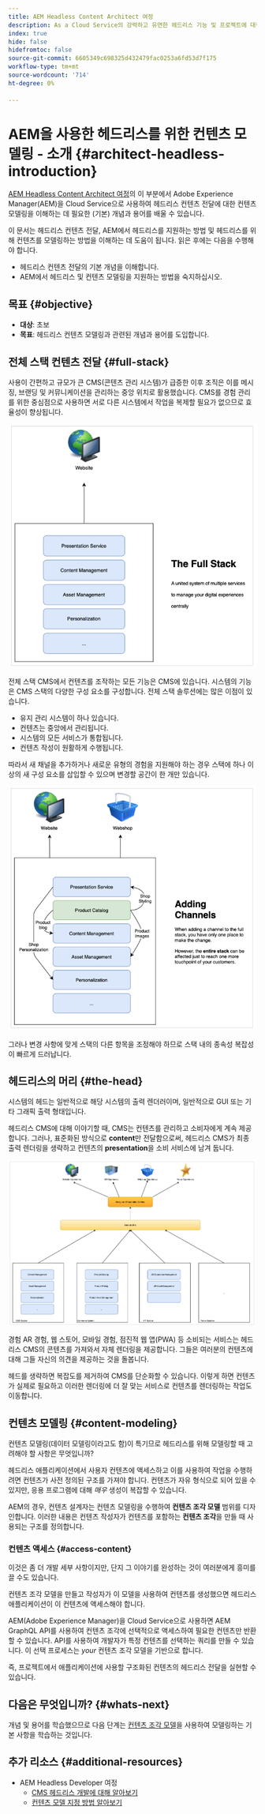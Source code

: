 ```yaml
---
title: AEM Headless Content Architect 여정
description: As a Cloud Service의 강력하고 유연한 헤드리스 기능 및 프로젝트에 대한 컨텐츠를 모델링하는 방법을 소개합니다.
index: true
hide: false
hidefromtoc: false
source-git-commit: 6605349c698325d432479fac0253a6fd53d7f175
workflow-type: tm+mt
source-wordcount: '714'
ht-degree: 0%

---
```



# AEM을 사용한 헤드리스를 위한 컨텐츠 모델링 - 소개 {#architect-headless-introduction}

[AEM Headless Content Architect 여정](overview.md)의 이 부분에서 Adobe Experience Manager(AEM)을 Cloud Service으로 사용하여 헤드리스 컨텐츠 전달에 대한 컨텐츠 모델링을 이해하는 데 필요한 (기본) 개념과 용어를 배울 수 있습니다.

이 문서는 헤드리스 컨텐츠 전달, AEM에서 헤드리스를 지원하는 방법 및 헤드리스를 위해 컨텐츠를 모델링하는 방법을 이해하는 데 도움이 됩니다. 읽은 후에는 다음을 수행해야 합니다.

* 헤드리스 컨텐츠 전달의 기본 개념을 이해합니다.
* AEM에서 헤드리스 및 컨텐츠 모델링을 지원하는 방법을 숙지하십시오.

## 목표 {#objective}

* **대상**: 초보
* **목표**: 헤드리스 컨텐츠 모델링과 관련된 개념과 용어를 도입합니다.

## 전체 스택 컨텐츠 전달 {#full-stack}

사용이 간편하고 규모가 큰 CMS(콘텐츠 관리 시스템)가 급증한 이후 조직은 이를 메시징, 브랜딩 및 커뮤니케이션을 관리하는 중앙 위치로 활용했습니다. CMS를 경험 관리를 위한 중심점으로 사용하면 서로 다른 시스템에서 작업을 복제할 필요가 없으므로 효율성이 향상됩니다.

![기존의 전체 스택 CMS](/help/journey-headless/developer/assets/full-stack.png)

전체 스택 CMS에서 컨텐츠를 조작하는 모든 기능은 CMS에 있습니다. 시스템의 기능은 CMS 스택의 다양한 구성 요소를 구성합니다. 전체 스택 솔루션에는 많은 이점이 있습니다.

* 유지 관리 시스템이 하나 있습니다.
* 컨텐츠는 중앙에서 관리됩니다.
* 시스템의 모든 서비스가 통합됩니다.
* 컨텐츠 작성이 원활하게 수행됩니다.

따라서 새 채널을 추가하거나 새로운 유형의 경험을 지원해야 하는 경우 스택에 하나 이상의 새 구성 요소를 삽입할 수 있으며 변경할 공간이 한 개만 있습니다.

![스택에 새 채널 추가](/help/journey-headless/developer/assets/adding-channel.png)

그러나 변경 사항에 맞게 스택의 다른 항목을 조정해야 하므로 스택 내의 종속성 복잡성이 빠르게 드러납니다.

## 헤드리스의 머리 {#the-head}

시스템의 헤드는 일반적으로 해당 시스템의 출력 렌더러이며, 일반적으로 GUI 또는 기타 그래픽 출력 형태입니다.

헤드리스 CMS에 대해 이야기할 때, CMS는 컨텐츠를 관리하고 소비자에게 계속 제공합니다. 그러나, 표준화된 방식으로 **content**&#x200B;만 전달함으로써, 헤드리스 CMS가 최종 출력 렌더링을 생략하고 컨텐츠의 **presentation**&#x200B;을 소비 서비스에 남겨 둡니다.

![헤드리스 CMS](/help/journey-headless/developer/assets/headless-cms.png)

경험 AR 경험, 웹 스토어, 모바일 경험, 점진적 웹 앱(PWA) 등 소비되는 서비스는 헤드리스 CMS의 콘텐츠를 가져와서 자체 렌더링을 제공합니다. 그들은 여러분의 컨텐츠에 대해 그들 자신의 의견을 제공하는 것을 돌봅니다.

헤드를 생략하면 복잡도를 제거하여 CMS를 단순화할 수 있습니다. 이렇게 하면 컨텐츠가 실제로 필요하고 이러한 렌더링에 더 잘 맞는 서비스로 컨텐츠를 렌더링하는 작업도 이동합니다.

## 컨텐츠 모델링 {#content-modeling}

컨텐츠 모델링(데이터 모델링이라고도 함)이 특기므로 헤드리스를 위해 모델링할 때 고려해야 할 사항은 무엇입니까?

헤드리스 애플리케이션에서 사용자 컨텐츠에 액세스하고 이를 사용하여 작업을 수행하려면 컨텐츠가 사전 정의된 구조를 가져야 합니다. 컨텐츠가 자유 형식으로 되어 있을 수 있지만, 응용 프로그램에 대해 *매우* 생성이 복잡할 수 있습니다.

AEM의 경우, 컨텐츠 설계자는 컨텐츠 모델링을 수행하여 **컨텐츠 조각 모델** 범위를 디자인합니다. 이러한 내용은 컨텐츠 작성자가 컨텐츠를 포함하는 **컨텐츠 조각**&#x200B;을 만들 때 사용되는 구조를 정의합니다.

### 컨텐츠 액세스 {#access-content}

이것은 좀 더 개발 세부 사항이지만, 단지 그 이야기를 완성하는 것이 여러분에게 흥미를 끌 수도 있습니다.

컨텐츠 조각 모델을 만들고 작성자가 이 모델을 사용하여 컨텐츠를 생성했으면 헤드리스 애플리케이션이 이 컨텐츠에 액세스해야 합니다.

AEM(Adobe Experience Manager)을 Cloud Service으로 사용하면 AEM GraphQL API를 사용하여 컨텐츠 조각에 선택적으로 액세스하여 필요한 컨텐츠만 반환할 수 있습니다. API를 사용하여 개발자가 특정 컨텐츠를 선택하는 쿼리를 만들 수 있습니다. 이 선택 프로세스는 *your* 컨텐츠 조각 모델을 기반으로 합니다.

즉, 프로젝트에서 애플리케이션에 사용할 구조화된 컨텐츠의 헤드리스 전달을 실현할 수 있습니다.

## 다음은 무엇입니까? {#whats-next}

개념 및 용어를 학습했으므로 다음 단계는 [컨텐츠 조각 모델](basics.md)을 사용하여 모델링하는 기본 사항을 학습하는 것입니다.

## 추가 리소스 {#additional-resources}

* AEM Headless Developer 여정
   * [CMS 헤드리스 개발에 대해 알아보기](/help/journey-headless/developer/learn-about.md)
   * [컨텐츠 모델 지정 방법 알아보기](/help/journey-headless/developer/model-your-content.md)
